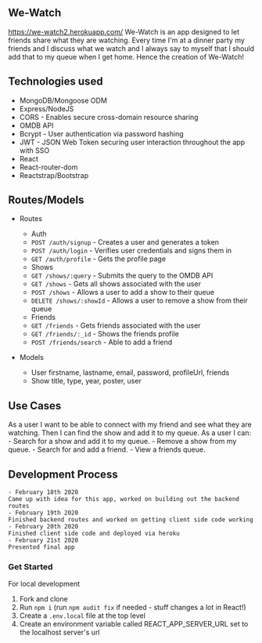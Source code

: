 ## We-Watch
https://we-watch2.herokuapp.com/
We-Watch is an app designed to let friends share what they are watching.  Every time I'm at a dinner party my friends and I discuss what we watch and I always say to myself that I should add that to my queue when I get home.  Hence the creation of We-Watch!

## Technologies used
* MongoDB/Mongoose ODM
* Express/NodeJS
* CORS - Enables secure cross-domain resource sharing
* OMDB API
* Bcrypt - User authentication via password hashing
* JWT - JSON Web Token securing user interaction throughout the app with SSO
* React
* React-router-dom
* Reactstrap/Bootstrap

## Routes/Models
* Routes
    * Auth
    - `POST /auth/signup` - Creates a user and generates a token
    - `POST /auth/login` - Verifies user credentials and signs them in
    - `GET /auth/profile` - Gets the profile page
    * Shows
    - `GET /shows/:query` - Submits the query to the OMDB API
    - `GET /shows` - Gets all shows associated with the user
    - `POST /shows` - Allows a user to add a show to their queue
    - `DELETE /shows/:showId` - Allows a user to remove a show from their queue
    * Friends
    - `GET /friends` - Gets friends associated with the user
    - `GET /friends/:_id` - Shows the friends profile 
    - `POST /friends/search` - Able to add a friend

* Models
    - User
     firstname, lastname, email, password, profileUrl, friends
    - Show
     title, type, year, poster, user

## Use Cases
As a user I want to be able to connect with my friend and see what they are watching.  Then I can find the show and add it to my queue.
As a user I can: 
    - Search for a show and add it to my queue.
    - Remove a show from my queue.
    - Search for and add a friend.
    - View a friends queue.

## Development Process
    - February 18th 2020
    Came up with idea for this app, worked on building out the backend routes
    - February 19th 2020
    Finished backend routes and worked on getting client side code working
    - February 20th 2020
    Finished client side code and deployed via heroku
    - February 21st 2020
    Presented final app

### Get Started
For local development
1. Fork and clone
2. Run `npm i` (run `npm audit fix` if needed - stuff changes a lot in React!)
3. Create a `.env.local` file at the top level 
4. Create an environment variable called REACT_APP_SERVER_URL set to the localhost server's url

